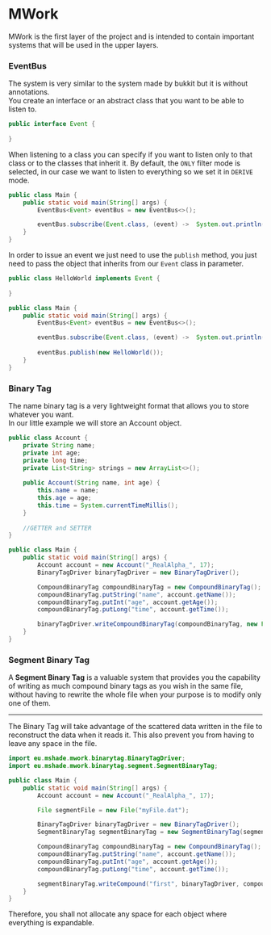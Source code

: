 # MWork

MWork is the first layer of the project and is intended to contain important systems that will be used in the upper layers.

### EventBus

The system is very similar to the system made by bukkit but it is without annotations.\
You create an interface or an abstract class that you want to be able to listen to.

```java
public interface Event {
    
}
```

When listening to a class you can specify if you want to listen only to that class or to the classes that inherit it. By default, the `ONLY` filter mode is selected, in our case we want to listen to everything so we set it in `DERIVE` mode.

```java
public class Main {
    public static void main(String[] args) {
        EventBus<Event> eventBus = new EventBus<>();

        eventBus.subscribe(Event.class, (event) ->  System.out.println(event.getClass()), EventFilter.DERIVE, EventPriority.HIGH);
    }
}
```

In order to issue an event we just need to use the `publish` method, you just need to pass the object that inherits from our `Event` class in parameter.
```java
public class HelloWorld implements Event {
    
}
```

```java
public class Main {
    public static void main(String[] args) {
        EventBus<Event> eventBus = new EventBus<>();

        eventBus.subscribe(Event.class, (event) ->  System.out.println(event.getClass()), EventFilter.DERIVE, EventPriority.HIGH);
        
        eventBus.publish(new HelloWorld());
    }
}
```
### Binary Tag

The name binary tag is a very lightweight format that allows you to store whatever you want.\
In our little example we will store an Account object.

```java
public class Account {
    private String name;
    private int age;
    private long time;
    private List<String> strings = new ArrayList<>();
    
    public Account(String name, int age) {
        this.name = name;
        this.age = age;
        this.time = System.currentTimeMillis();
    }
    
    //GETTER and SETTER
}
```

```java
public class Main {
    public static void main(String[] args) {
        Account account = new Account("_RealAlpha_", 17);
        BinaryTagDriver binaryTagDriver = new BinaryTagDriver();

        CompoundBinaryTag compoundBinaryTag = new CompoundBinaryTag();
        compoundBinaryTag.putString("name", account.getName());
        compoundBinaryTag.putInt("age", account.getAge());
        compoundBinaryTag.putLong("time", account.getTime());

        binaryTagDriver.writeCompoundBinaryTag(compoundBinaryTag, new File("test.dat"));
    }
}
```

### Segment Binary Tag
A **Segment Binary Tag** is a valuable system that provides you the capability of writing as much compound binary tags as you
wish in the same file, without having to rewrite the whole file when your purpose is to modify only one of them.
<hr>
The Binary Tag will take advantage of the scattered data written in the file to reconstruct the data when it reads it. 
This also prevent you from having to leave any space in the file.

```java
import eu.mshade.mwork.binarytag.BinaryTagDriver;
import eu.mshade.mwork.binarytag.segment.SegmentBinaryTag;

public class Main {
    public static void main(String[] args) {
        Account account = new Account("_RealAlpha_", 17);

        File segmentFile = new File("myFile.dat");

        BinaryTagDriver binaryTagDriver = new BinaryTagDriver();
        SegmentBinaryTag segmentBinaryTag = new SegmentBinaryTag(segmentFile);

        CompoundBinaryTag compoundBinaryTag = new CompoundBinaryTag();
        compoundBinaryTag.putString("name", account.getName());
        compoundBinaryTag.putInt("age", account.getAge());
        compoundBinaryTag.putLong("time", account.getTime());

        segmentBinaryTag.writeCompound("first", binaryTagDriver, compoundBinaryTag);
    }
}
```
Therefore, you shall not allocate any space for each object where everything is expandable.
